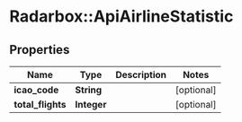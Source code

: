 # Radarbox::ApiAirlineStatistic

## Properties
Name | Type | Description | Notes
------------ | ------------- | ------------- | -------------
**icao_code** | **String** |  | [optional] 
**total_flights** | **Integer** |  | [optional] 

